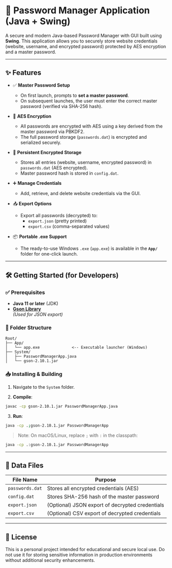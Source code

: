 # 🔐 Password Manager Application (Java + Swing)

A secure and modern Java-based Password Manager with GUI built using **Swing**. This application allows you to securely store website credentials (website, username, and encrypted password) protected by AES encryption and a master password.

---

## ✨ Features

- ✅ **Master Password Setup**
  - On first launch, prompts to **set a master password**.
  - On subsequent launches, the user must enter the correct master password (verified via SHA-256 hash).

- 🔐 **AES Encryption**
  - All passwords are encrypted with AES using a key derived from the master password via PBKDF2.
  - The full password storage (`passwords.dat`) is encrypted and serialized securely.

- 💾 **Persistent Encrypted Storage**
  - Stores all entries (website, username, encrypted password) in `passwords.dat` (AES encrypted).
  - Master password hash is stored in `config.dat`.

- ➕ **Manage Credentials**
  - Add, retrieve, and delete website credentials via the GUI.

- 📤 **Export Options**
  - Export all passwords (decrypted) to:
    - `export.json` (pretty printed)
    - `export.csv` (comma-separated values)

- 📦 **Portable .exe Support**
  - The ready-to-use Windows `.exe` (`app.exe`) is available in the **`App/`** folder for one-click launch.

---

## 🛠️ Getting Started (for Developers)

### ✅ Prerequisites

- **Java 11 or later** (JDK)
- **[Gson Library](https://repo1.maven.org/maven2/com/google/code/gson/gson/2.10.1/gson-2.10.1.jar)**  
  *(Used for JSON export)*

### 📁 Folder Structure

```
Root/
├── App/
│   └── app.exe              <-- Executable launcher (Windows)
├── System/
│   ├── PasswordManagerApp.java
│   └── gson-2.10.1.jar
```

### 📥 Installing & Building

1. Navigate to the `System` folder.

2. **Compile**:

```bash
javac -cp gson-2.10.1.jar PasswordManagerApp.java
```

3. **Run**:

```bash
java -cp .;gson-2.10.1.jar PasswordManagerApp
```

> Note: On macOS/Linux, replace `;` with `:` in the classpath:
```bash
java -cp .:gson-2.10.1.jar PasswordManagerApp
```

---

## 🔐 Data Files

| File Name        | Purpose                                             |
|------------------|-----------------------------------------------------|
| `passwords.dat`  | Stores all encrypted credentials (AES)              |
| `config.dat`     | Stores SHA-256 hash of the master password          |
| `export.json`    | (Optional) JSON export of decrypted credentials     |
| `export.csv`     | (Optional) CSV export of decrypted credentials      |

---

## 📄 License

This is a personal project intended for educational and secure local use. Do not use it for storing sensitive information in production environments without additional security enhancements.
